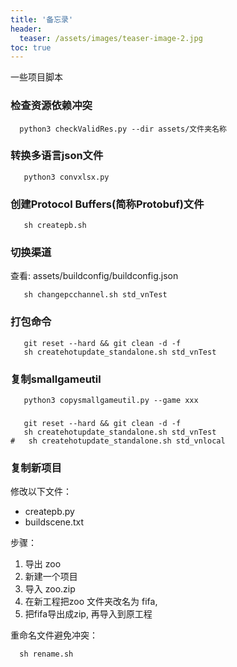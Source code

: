 ```yaml
---
title: '备忘录'
header:
  teaser: /assets/images/teaser-image-2.jpg
toc: true
---
```


一些项目脚本

### 检查资源依赖冲突

```shell
  python3 checkValidRes.py --dir assets/文件夹名称
```

### 转换多语言json文件

```shell
   python3 convxlsx.py
```

### 创建Protocol Buffers(简称Protobuf)文件

```shell
   sh createpb.sh
```

### 切换渠道

查看: assets/buildconfig/buildconfig.json

```shell
   sh changepcchannel.sh std_vnTest
```

### 打包命令

```shell
   git reset --hard && git clean -d -f 
   sh createhotupdate_standalone.sh std_vnTest
```

### 复制smallgameutil

```shell
   python3 copysmallgameutil.py --game xxx
```

###         

```shell
   git reset --hard && git clean -d -f 
   sh createhotupdate_standalone.sh std_vnTest
#   sh createhotupdate_standalone.sh std_vnlocal
```

### 复制新项目

修改以下文件：

- createpb.py
- buildscene.txt

步骤：

1. 导出 zoo
2. 新建一个项目
3. 导入 zoo.zip
4. 在新工程把zoo 文件夹改名为 fifa,
5. 把fifa导出成zip, 再导入到原工程

重命名文件避免冲突：

```shell
  sh rename.sh
```

